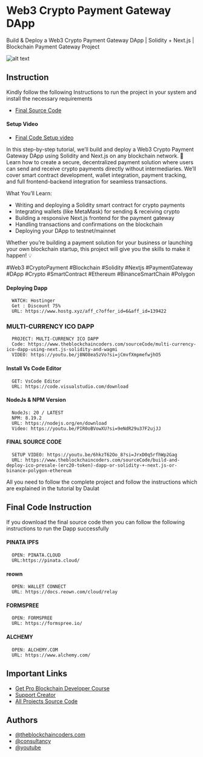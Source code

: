 # Web3 Crypto Payment Gateway DApp

Build & Deploy a Web3 Crypto Payment Gateway DApp | Solidity + Next.js | Blockchain Payment Gateway Project

![alt text](https://www.daulathussain.com/wp-content/uploads/2025/08/Build-Deploy-a-Web3-Crypto-Payment-Gateway-DApp-Solidity-Next.js-Blockchain-Payment-Gateway-Project.jpg)

## Instruction

Kindly follow the following Instructions to run the project in your system and install the necessary requirements

- [Final Source Code]()

#### Setup Video

- [Final Code Setup video]()

In this step-by-step tutorial, we’ll build and deploy a Web3 Crypto Payment Gateway DApp using Solidity and Next.js on any blockchain network. 🚀
Learn how to create a secure, decentralized payment solution where users can send and receive crypto payments directly without intermediaries. We’ll cover smart contract development, wallet integration, payment tracking, and full frontend-backend integration for seamless transactions.

What You’ll Learn:

- Writing and deploying a Solidity smart contract for crypto payments
- Integrating wallets (like MetaMask) for sending & receiving crypto
- Building a responsive Next.js frontend for the payment gateway
- Handling transactions and confirmations on the blockchain
- Deploying your DApp to testnet/mainnet

Whether you’re building a payment solution for your business or launching your own blockchain startup, this project will give you the skills to make it happen! 💡

#Web3 #CryptoPayment #Blockchain #Solidity #Nextjs #PaymentGateway #DApp #Crypto #SmartContract #Ethereum #BinanceSmartChain #Polygon

#### Deploying Dapp

```
  WATCH: Hostinger
  Get : Discount 75%
  URL: https://www.hostg.xyz/aff_c?offer_id=6&aff_id=139422
```

### MULTI-CURRENCY ICO DAPP

```
  PROJECT: MULTI-CURRENCY ICO DAPP
  Code: https://www.theblockchaincoders.com/sourceCode/multi-currency-ico-dapp-using-next.js-solidity-and-wagmi
  VIDEO: https://youtu.be/j8NO8ea5zVo?si=jCmvfXmpmefwjhO5
```

#### Install Vs Code Editor

```
  GET: VsCode Editor
  URL: https://code.visualstudio.com/download
```

#### NodeJs & NPM Version

```
  NodeJs: 20 / LATEST
  NPM: 8.19.2
  URL: https://nodejs.org/en/download
  Video: https://youtu.be/PIR0oBVowXU?si=9eNdR29u37F2ujJJ
```

#### FINAL SOURCE CODE

```
  SETUP VIDEO: https://youtu.be/6hkzT62Oo_8?si=JrxD0q5rfhWp2Gag
  URL: https://www.theblockchaincoders.com/sourceCode/build-and-deploy-ico-presale-(erc20-token)-dapp-or-solidity-+-next.js-or-binance-polygon-ethereum
```

All you need to follow the complete project and follow the instructions which are explained in the tutorial by Daulat

## Final Code Instruction

If you download the final source code then you can follow the following instructions to run the Dapp successfully

#### PINATA IPFS

```
  OPEN: PINATA.CLOUD
  URL:https://pinata.cloud/
```

#### reown

```
  OPEN: WALLET CONNECT
  URL: https://docs.reown.com/cloud/relay
```

#### FORMSPREE

```
  OPEN: FORMSPREE
  URL: https://formspree.io/
```

#### ALCHEMY

```
  OPEN: ALCHEMY.COM
  URL: https://www.alchemy.com/
```

## Important Links

- [Get Pro Blockchain Developer Course](https://www.theblockchaincoders.com/pro-nft-marketplace)
- [Support Creator](https://bit.ly/Support-Creator)
- [All Projects Source Code](https://www.theblockchaincoders.com/SourceCode)

## Authors

- [@theblockchaincoders.com](https://www.theblockchaincoders.com/)
- [@consultancy](https://www.theblockchaincoders.com/consultancy)
- [@youtube](https://www.youtube.com/@daulathussain)
